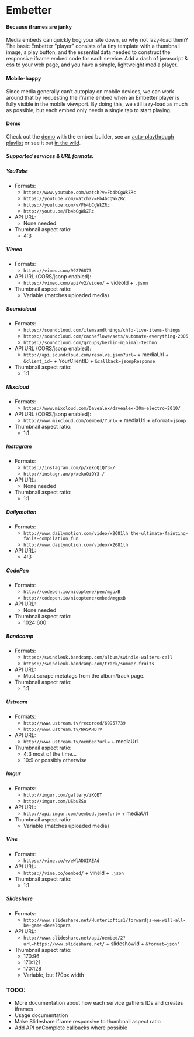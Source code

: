 # Embetter

#### Because iframes are janky

Media embeds can quickly bog your site down, so why not lazy-load them? The basic Embetter "player" consists of a tiny template with a thumbnail image, a play button, and the essential data needed to construct the responsive iframe embed code for each service. Add a dash of javascript & css to your web page, and you have a simple, lightweight media player.

#### Mobile-happy

Since media generally can't autoplay on mobile devices, we can work around that by requesting the iframe embed when an Embetter player is fully visible in the mobile viewport. By doing this, we still lazy-load as much as possible, but each embed only needs a single tap to start playing.

#### Demo

Check out the [demo](http://cacheflowe.github.io/embetter) with the embed builder, see an [auto-playthrough playlist](http://cacheflowe.github.io/embetter/playlist/#/2-step-chunes/oG_La5R9HQk|C4xDtB_9SZM|QFxdkHRpz7Q|lH306YTzPY0|0Yt_Ts26PLM|VIOMoOYOTQQ|IlNNrXzi60o|F73WxhZPvJ4|4_uggscguzs|5sDW7AMoHVs|gXCN1DhHTZA|xy3RjUX3UeQ|ewHYBOCypXc|uNWTlETtuGM|B1JK9FJf0cE|mIE92NdE4ww|qpa09-OuZek|IqrYbXNnGmc|yUrOSCkoJ6w|VDqBbSBjsuw|nves7T9ThZI|OhKypM3H0iY|Z7nvb8kTPl8|Shtc5vtjui0|Aw4I7-jHw7s|YDi9i5JT5Co|lZ3KM5E8wl8|E48rwBeHf-A|MFu-PSawX1k|SgaHZIobQms|oG_La5R9HQk|mapbdUAbcrY) or see it out [in the wild](http://plasticsoundsupply.com/video).

##### Supported services & URL formats:

##### YouTube
  * Formats:
    * `https://www.youtube.com/watch?v=Fb4bCgWkZRc`
    * `https://youtube.com/watch?v=Fb4bCgWkZRc`
    * `https://youtube.com/v/Fb4bCgWkZRc`
    * `http://youtu.be/Fb4bCgWkZRc`
  * API URL:
    * None needed
  * Thumbnail aspect ratio:
    * 4:3

##### Vimeo
  * Formats:
    * `https://vimeo.com/99276873`
  * API URL (CORS/jsonp enabled):
    * `https://vimeo.com/api/v2/video/` + videoId + `.json`
  * Thumbnail aspect ratio:
    * Variable (matches uploaded media)

##### Soundcloud
  * Formats:
    * `https://soundcloud.com/itemsandthings/chlo-live-items-things`
    * `https://soundcloud.com/cacheflowe/sets/automate-everything-2005`
    * `https://soundcloud.com/groups/berlin-minimal-techno`
  * API URL (CORS/jsonp enabled):
    * `http://api.soundcloud.com/resolve.json?url=` + mediaUrl + `&client_id=` + YourClientID + `&callback=jsonpResponse`
  * Thumbnail aspect ratio:
    * 1:1

##### Mixcloud
  * Formats:
    * `https://www.mixcloud.com/Davealex/davealex-30m-electro-2010/`
  * API URL (CORS/jsonp enabled):
    * `http://www.mixcloud.com/oembed/?url=` + mediaUrl + `&format=jsonp`
  * Thumbnail aspect ratio:
    * 1:1

##### Instagram
  * Formats:
    * `https://instagram.com/p/xekoQiQY3-/`
    * `http://instagr.am/p/xekoQiQY3-/`
  * API URL:
    * None needed
  * Thumbnail aspect ratio:
    * 1:1

##### Dailymotion
  * Formats:
    * `http://www.dailymotion.com/video/x2681lh_the-ultimate-fainting-fails-compilation_fun`
    * `http://www.dailymotion.com/video/x2681lh`
  * API URL:
    * 4:3

##### CodePen
  * Formats:
    * `http://codepen.io/nicoptere/pen/mgpxB`
    * `http://codepen.io/nicoptere/embed/mgpxB`
  * API URL:
    * None needed
  * Thumbnail aspect ratio:
    * 1024:600

##### Bandcamp
  * Formats:
    * `https://swindleuk.bandcamp.com/album/swindle-walters-call`
    * `https://swindleuk.bandcamp.com/track/summer-fruits`
  * API URL:
    * Must scrape metatags from the album/track page.
  * Thumbnail aspect ratio:
    * 1:1

##### Ustream
  * Formats:
    * `http://www.ustream.tv/recorded/69957739`
    * `http://www.ustream.tv/NASAHDTV`
  * API URL:
    * `http://www.ustream.tv/oembed?url=` + mediaUrl
  * Thumbnail aspect ratio:
    * 4:3 most of the time...
    * 10:9 or possibly otherwise

##### Imgur
  * Formats:
    * `http://imgur.com/gallery/iKQET`
    * `http://imgur.com/USbuZSo`
  * API URL:
    * `http://api.imgur.com/oembed.json?url=` + mediaUrl
  * Thumbnail aspect ratio:
    * Variable (matches uploaded media)

##### Vine
  * Formats:
    * `https://vine.co/v/eWlADOIAEAd`
  * API URL:
    * `https://vine.co/oembed/` + vineId + `.json`
  * Thumbnail aspect ratio:
    * 1:1

##### Slideshare
  * Formats:
    * `http://www.slideshare.net/HunterLoftis1/forwardjs-we-will-all-be-game-developers`
  * API URL:
    * `http://www.slideshare.net/api/oembed/2?url=https://www.slideshare.net/` + slideshowId + `&format=json'`
  * Thumbnail aspect ratio:
    * 170:96
    * 170:121
    * 170:128
    * Variable, but 170px width


### TODO:

* More documentation about how each service gathers IDs and creates iframes
* Usage documentation
* Make Slideshare iframe responsive to thumbnail aspect ratio
* Add API onComplete callbacks where possible
